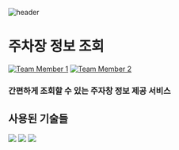 ![header](https://capsule-render.vercel.app/api?type=waving&color=0:ec5c08,100:f73e26&FontColor=41544c&text=MiniProject&&animation=twinkling&fontSize=40&fontAlignY=50&fontAlign=50&height=180)

# 주차장 정보 조회

<div>
  
[![Team Member 1](https://img.shields.io/badge/BE:전병건-8B00FF?style=social&logo=github)](https://github.com/wnahswl)
[![Team Member 2](https://img.shields.io/badge/FE:김인아-8B00FF?style=social&logo=github)](https://github.com/inayong)
</div>

### 간편하게 조회할 수 있는 주자창 정보 제공 서비스


## 사용된 기술들
<div>
<img src="https://img.shields.io/badge/spring-6DB33F?style=for-the-badge&logo=spring&logoColor=white"> 
<img src="https://img.shields.io/badge/mysql-4479A1?style=for-the-badge&logo=mysql&logoColor=white"> 
<img src="https://img.shields.io/badge/github-181717?style=for-the-badge&logo=github&logoColor=white">
</div>

